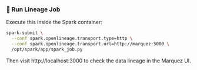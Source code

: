 ### 🧪 Run Lineage Job

Execute this inside the Spark container:

```bash
spark-submit \
  --conf spark.openlineage.transport.type=http \
  --conf spark.openlineage.transport.url=http://marquez:5000 \
  /opt/spark/app/spark_job.py
```

Then visit http://localhost:3000 to check the data lineage in the Marquez UI.